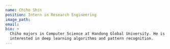 ```yaml
---
name: Chiho Shin
position: Intern in Research Engineering
image_path:
email:
bio: >
  Chiho majors in Computer Science at Handong Global University. He is
  interested in deep learning algorithms and pattern recognition.
---
```

